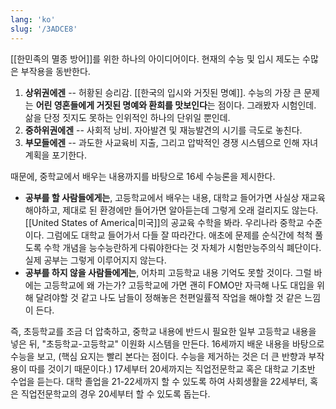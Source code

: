 ```yaml
---
lang: 'ko'
slug: '/3ADCE8'
---
```


[[한민족의 멸종 방어]]를 위한 하나의 아이디어이다.
현재의 수능 및 입시 제도는 수많은 부작용을 동반한다.

1. **상위권에겐** -- 허황된 승리감. [[한국의 입시와 거짓된 명예]]. 수능의 가장 큰 문제는 **어린 영혼들에게 거짓된 명예와 환희를 맛보인다**는 점이다. 그래봤자 시험인데. 삶을 단정 짓지도 못하는 인위적인 하나의 단위일 뿐인데.
2. **중하위권에겐** -- 사회적 낭비. 자아발견 및 재능발견의 시기를 극도로 놓친다.
3. **부모들에겐** -- 과도한 사교육비 지출, 그리고 압박적인 경쟁 시스템으로 인해 자녀 계획을 포기한다.

때문에, 중학교에서 배우는 내용까지를 바탕으로 16세 수능론을 제시한다.

- **공부를 할 사람들에게는**, 고등학교에서 배우는 내용, 대학교 들어가면 사실상 재교육해야하고, 제대로 된 환경에만 들어가면 알아듣는데 그렇게 오래 걸리지도 않는다. [[United States of America|미국]]의 공교육 수학을 봐라. 우리나라 중학교 수준이다. 그럼에도 대학교 들어가서 다들 잘 따라간다. 애초에 문제를 순식간에 척척 풀도록 수학 개념을 능수능란하게 다뤄야한다는 것 자체가 시험만능주의식 폐단이다. 실제 공부는 그렇게 이루어지지 않는다.
- **공부를 하지 않을 사람들에게는**, 어차피 고등학교 내용 기억도 못할 것이다. 그럴 바에는 고등학교에 왜 가는가? 고등학교에 가면 괜히 FOMO만 자극해 나도 대입을 위해 달려야할 것 같고 나도 남들이 정해놓은 천편일률적 작업을 해야할 것 같은 느낌이 든다.

즉, 초등학교를 조금 더 압축하고, 중학교 내용에 반드시 필요한 일부 고등학교 내용을 넣은 뒤, "초등학교-고등학교" 이원화 시스템을 만든다. 16세까지 배운 내용을 바탕으로 수능을 보고, (핵심 요지는 빨리 본다는 점이다. 수능을 제거하는 것은 더 큰 반향과 부작용이 따를 것이기 때문이다.) 17세부터 20세까지는 직업전문학교 혹은 대학교 기초반 수업을 듣는다. 대학 졸업을 21-22세까지 할 수 있도록 하여 사회생활을 22세부터, 혹은 직업전문학교의 경우 20세부터 할 수 있도록 돕는다.
